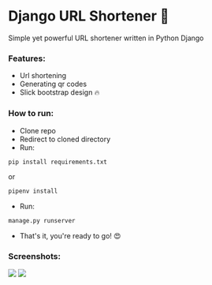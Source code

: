 # Django URL Shortener 🐍


Simple yet powerful URL shortener written in Python Django

### Features:
  - Url shortening 
  - Generating qr codes 
  - Slick bootstrap design 🔥

### How to run:
  - Clone repo
  - Redirect to cloned directory
  - Run:
```cmd
pip install requirements.txt
```
or
```cmd
pipenv install
```
  - Run:
```cmd
manage.py runserver
```
  - That's it, you're ready to go! 😍
### Screenshots:
![](https://i.imgur.com/DfLEePz.png)
![](https://i.imgur.com/7FgIAYm.png)
